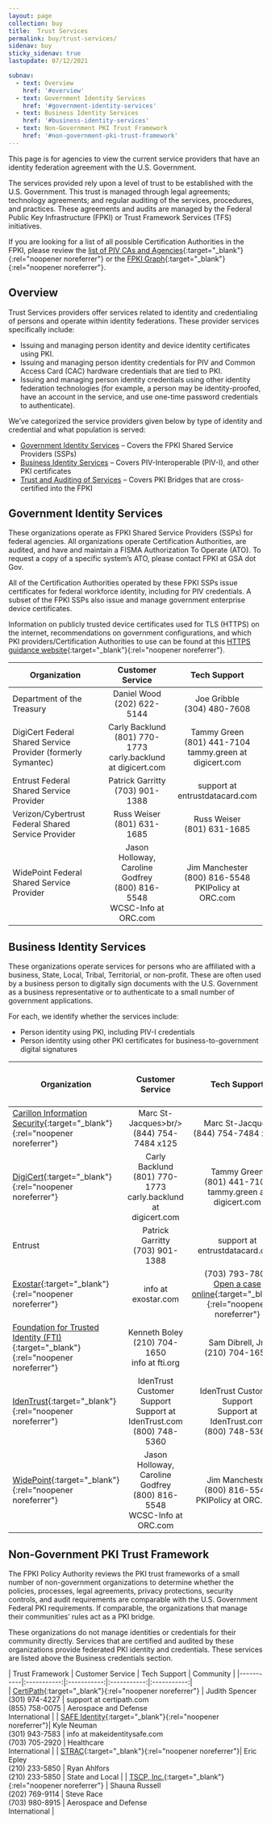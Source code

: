 ```yaml
---
layout: page
collection: buy
title:  Trust Services
permalink: buy/trust-services/
sidenav: buy
sticky_sidenav: true
lastupdate: 07/12/2021

subnav:
  - text: Overview
    href: '#overview'
  - text: Government Identity Services
    href: '#government-identity-services'
  - text: Business Identity Services
    href: '#business-identity-services'
  - text: Non-Government PKI Trust Framework
    href: '#non-government-pki-trust-framework'
---
```


This page is for agencies to view the current service providers that have an identity federation agreement with the U.S. Government.

The services provided rely upon a level of trust to be established with the U.S. Government. This trust is managed through legal agreements; technology agreements; and regular auditing of the services, procedures, and practices. These agreements and audits are managed by the Federal Public Key Infrastructure (FPKI) or Trust Framework Services (TFS) initiatives.

If you are looking for a list of all possible Certification Authorities in the FPKI, please review the [list of PIV CAs and Agencies](https://playbooks.idmanagement.gov/fpki/pivcas-and-agencies/){:target="_blank"}{:rel="noopener noreferrer"} or the [FPKI Graph](https://playbooks.idmanagement.gov/fpki/tools/fpkigraph/){:target="_blank"}{:rel="noopener noreferrer"}.

## Overview

Trust Services providers offer services related to identity and credentialing of persons and operate within identity federations. These provider services specifically include:

- Issuing and managing person identity and device identity certificates using PKI.
- Issuing and managing person identity credentials for PIV and Common Access Card (CAC) hardware credentials that are tied to PKI.
- Issuing and managing person identity credentials using other identity federation technologies (for example, a person may be identity-proofed, have an account in the service, and use one-time password credentials to authenticate).

We’ve categorized the service providers given below by type of identity and credential and what population is served:

- [Government Identity Services](#government-identity-services) – Covers the FPKI Shared Service Providers (SSPs)
- [Business Identity Services](#business-identity-services) – Covers PIV-Interoperable (PIV-I), and other PKI certificates
- [Trust and Auditing of Services](#trust-and-auditing-of-services) – Covers PKI Bridges that are cross-certified into the FPKI

## Government Identity Services

These organizations operate as FPKI Shared Service Providers (SSPs) for federal agencies. All organizations operate Certification Authorities, are audited, and have and maintain a FISMA Authorization To Operate (ATO). To request a copy of a specific system’s ATO, please contact FPKI at GSA dot Gov.

All of the Certification Authorities operated by these FPKI SSPs issue certificates for federal workforce identity, including for PIV credentials. A subset of the FPKI SSPs also issue and manage government enterprise device certificates.

Information on publicly trusted device certificates used for TLS (HTTPS) on the internet, recommendations on government configurations, and which PKI providers/Certification Authorities to use can be found at this [HTTPS guidance website](https://https.cio.gov/){:target="_blank"}{:rel="noopener noreferrer"}.

| Organization | Customer Service | Tech Support|  
|-----------|:-----------:|:-----------:|  
| Department of the Treasury| Daniel Wood<br/>(202) 622-5144 | Joe Gribble<br/>(304) 480-7608 |  
| DigiCert Federal Shared Service Provider (formerly Symantec)| Carly Backlund<br/>(801) 770-1773<br/>carly.backlund at digicert.com | Tammy Green<br/>(801) 441-7104<br>tammy.green at digicert.com| 
| Entrust Federal Shared Service Provider |	Patrick Garritty<br/>(703) 901-1388 |	support at entrustdatacard.com |
| Verizon/Cybertrust Federal Shared Service Provider | Russ Weiser<br/>(801) 631-1685 |	Russ Weiser<br/>(801) 631-1685 |
| WidePoint Federal Shared Service Provider	| Jason Holloway, Caroline Godfrey<br/>(800) 816-5548<br/>WCSC-Info at ORC.com	| Jim Manchester<br/>(800) 816-5548<br/>PKIPolicy at ORC.com |

## Business Identity Services

These organizations operate services for persons who are affiliated with a business, State, Local, Tribal, Territorial, or non-profit. These are often used by a business person to digitally sign documents with the U.S. Government as a business representative or to authenticate to a small number of government applications.

For each, we identify whether the services include:

- Person identity using PKI, including PIV-I credentials
- Person identity using other PKI certificates for business-to-government digital signatures

| Organization | Customer Service | Tech Support | Type of Person Identity Credentials |
|-----------|:-----------:|:-----------:|:-----------:|  
| [Carillon Information Security](https://www.carillon.ca/){:target="_blank"}{:rel="noopener noreferrer"}	| Marc St-Jacques>br/>(844) 754-7484 x125	| Marc St-Jacques<br/>(844) 754-7484 x125	| PIV-I Credentials |
| [DigiCert](https://www.digicert.com/){:target="_blank"}{:rel="noopener noreferrer"}	| Carly Backlund<br/>(801) 770-1773<br/>carly.backlund at digicert.com | Tammy Green<br/>(801) 441-7104<br>tammy.green at digicert.com| Other PKI Credentials |
| Entrust	| Patrick Garritty<br/>(703) 901-1388	| support at entrustdatacard.com	| PIV-I Credentials<br/>Other PKI Credentials |
| [Exostar](https://www.exostar.com/Identity_Access/Managed_PKI/){:target="_blank"}{:rel="noopener noreferrer"} | info at exostar.com	| (703) 793-7800<br/>[Open a case online](http://www.myexostar.com/Online-Support/){:target="_blank"}{:rel="noopener noreferrer"}	| Other PKI Credentials |
| [Foundation for Trusted Identity (FTI)](https://www.foundationfortrustedidentity.org/){:target="_blank"}{:rel="noopener noreferrer"}	| Kenneth Boley<br/>(210) 704-1650<br/>info at fti.org	| Sam Dibrell, Jr.<br/>(210) 704-1650	| PIV-I Credentials |
| [IdenTrust](https://www.identrust.com/igc/){:target="_blank"}{:rel="noopener noreferrer"}	| IdenTrust Customer Support<br/>Support at IdenTrust.com<br/>(800) 748-5360	| IdenTrust Customer Support<br/>Support at IdenTrust.com<br/>(800) 748-5360	| PIV-I Credentials<br/>Other PKI Credentials
| [WidePoint](https://www.orc.com/nfi/){:target="_blank"}{:rel="noopener noreferrer"}	| Jason Holloway, Caroline Godfrey<br/>(800) 816-5548<br/>WCSC-Info at ORC.com | Jim Manchester <br/>(800) 816-5548<br/>PKIPolicy at ORC.com | PIV-I Credentials<br/>Other PKI Credentials |

## Non-Government PKI Trust Framework

The FPKI Policy Authority reviews the PKI trust frameworks of a small number of non-government organizations to determine whether the policies, processes, legal agreements, privacy protections, security  controls, and audit requirements are comparable with the U.S. Government Federal PKI requirements. If comparable, the organizations that manage their communities’ rules act as a PKI bridge.

These organizations do not manage identities or credentials for their community directly. Services that are certified and audited by these organizations provide federated PKI identity and credentials. These services are listed above the Business credentials section.

| Trust Framework | Customer Service | Tech Support | Community |
|-----------|:-----------:|:-----------:|:-----------:|:-----------:|  
| [CertiPath](https://certipath.com/services/federated-trust/){:target="_blank"}{:rel="noopener noreferrer"} | Judith Spencer<br/>(301) 974-4227	| support at certipath.com<br/>(855) 758-0075	| Aerospace and Defense<br/>International |
| [SAFE Identity](https://makeidentitysafe.com/){:target="_blank"}{:rel="noopener noreferrer"}| Kyle Neuman<br/>(301) 943-7583 | info at makeidentitysafe.com<br/>(703) 705-2920 | Healthcare<br/>International  |
| [STRAC](https://pki.strac.org/STRACBridge.html){:target="_blank"}{:rel="noopener noreferrer"}| Eric Epley<br/>(210) 233-5850	| Ryan Ahlfors<br/>(210) 233-5850 | State and Local |
| [TSCP, Inc.](https://www.tscp.org/){:target="_blank"}{:rel="noopener noreferrer"} | Shauna Russell<br/>(202) 769-9114 | Steve Race<br/>(703) 980-8915  | Aerospace and Defense<br/>International |
